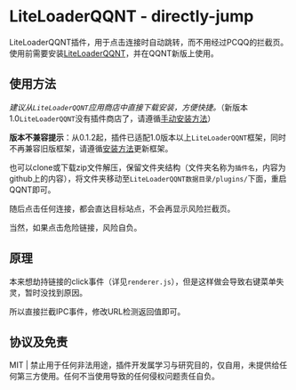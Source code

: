 # LiteLoaderQQNT - directly-jump

LiteLoaderQQNT插件，用于点击连接时自动跳转，而不用经过PCQQ的拦截页。
使用前需要安装[LiteLoaderQQNT](https://github.com/mo-jinran/LiteLoaderQQNT)，并在QQNT新版上使用。

## 使用方法

*建议从`LiteLoaderQQNT`应用商店中直接下载安装，方便快捷。*（新版本1.0`LiteLoaderQQNT`没有插件商店了，请遵循[手动安装方法](https://liteloaderqqnt.github.io/guide/plugins.html)）

**版本不兼容提示**：从0.1.2起，插件已适配1.0版本以上`LiteLoaderQQNT`框架，同时不再兼容旧版框架，请遵循[安装方法](https://liteloaderqqnt.github.io/guide/install.html)更新框架。





也可以clone或下载zip文件解压，保留文件夹结构（文件夹名称为`插件名`，内容为github上的内容），将文件夹移动至`LiteLoaderQQNT数据目录/plugins/`下面，重启QQNT即可。

随后点击任何连接，都会直达目标站点，不会再显示风险拦截页。

当然，如果点击危险链接，风险自负。

## 原理

本来想劫持链接的click事件（详见`renderer.js`），但是这样做会导致右键菜单失灵，暂时没找到原因。

所以直接拦截IPC事件，修改URL检测返回值即可。

## 协议及免责

MIT | 禁止用于任何非法用途，插件开发属学习与研究目的，仅自用，未提供给任何第三方使用。任何不当使用导致的任何侵权问题责任自负。
